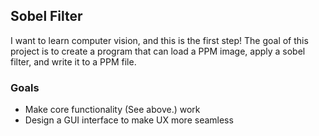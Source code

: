 ## Sobel Filter

I want to learn computer vision, and this is the first step! The goal of this project is to create a program that can load a PPM image, apply a sobel filter, and write it to a PPM file. 

### Goals
- Make core functionality (See above.) work
- Design a GUI interface to make UX more seamless

